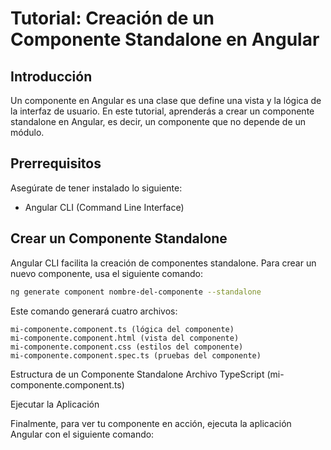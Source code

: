 # Tutorial: Creación de un Componente Standalone en Angular

## Introducción

Un componente en Angular es una clase que define una vista y la lógica de la interfaz de usuario. En este tutorial, aprenderás a crear un componente standalone en Angular, es decir, un componente que no depende de un módulo.

## Prerrequisitos

Asegúrate de tener instalado lo siguiente:

- Angular CLI (Command Line Interface)

## Crear un Componente Standalone

Angular CLI facilita la creación de componentes standalone. Para crear un nuevo componente, usa el siguiente comando:

```sh
ng generate component nombre-del-componente --standalone
```

Este comando generará cuatro archivos:

    mi-componente.component.ts (lógica del componente)
    mi-componente.component.html (vista del componente)
    mi-componente.component.css (estilos del componente)
    mi-componente.component.spec.ts (pruebas del componente)

Estructura de un Componente Standalone
Archivo TypeScript (mi-componente.component.ts)

Ejecutar la Aplicación

Finalmente, para ver tu componente en acción, ejecuta la aplicación Angular con el siguiente comando:
